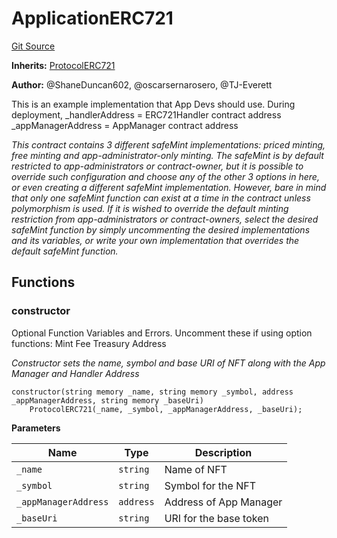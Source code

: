 # ApplicationERC721
[Git Source](https://github.com/thrackle-io/rules-protocol/blob/a2d57139b7236b5b0e9a0727e55f81e5332cd216/src/example/ApplicationERC721.sol)

**Inherits:**
[ProtocolERC721](/src/token/ProtocolERC721.sol/contract.ProtocolERC721.md)

**Author:**
@ShaneDuncan602, @oscarsernarosero, @TJ-Everett

This is an example implementation that App Devs should use.
During deployment, _handlerAddress = ERC721Handler contract address
_appManagerAddress = AppManager contract address

*This contract contains 3 different safeMint implementations: priced minting, free minting and app-administrator-only minting. The safeMint is by default
restricted to app-administrators or contract-owner, but it is possible to override such configuration and choose any of the other 3 options in here, or even
creating a different safeMint implementation. However, bare in mind that only one safeMint function can exist at a time in the contract unless polymorphism is
used. If it is wished to override the default minting restriction from app-administrators or contract-owners, select the desired safeMint function by simply
uncommenting the desired implementations and its variables, or write your own implementation that overrides the default safeMint function.*


## Functions
### constructor

Optional Function Variables and Errors. Uncomment these if using option functions:
Mint Fee
Treasury Address

*Constructor sets the name, symbol and base URI of NFT along with the App Manager and Handler Address*


```solidity
constructor(string memory _name, string memory _symbol, address _appManagerAddress, string memory _baseUri)
    ProtocolERC721(_name, _symbol, _appManagerAddress, _baseUri);
```
**Parameters**

|Name|Type|Description|
|----|----|-----------|
|`_name`|`string`|Name of NFT|
|`_symbol`|`string`|Symbol for the NFT|
|`_appManagerAddress`|`address`|Address of App Manager|
|`_baseUri`|`string`|URI for the base token|


